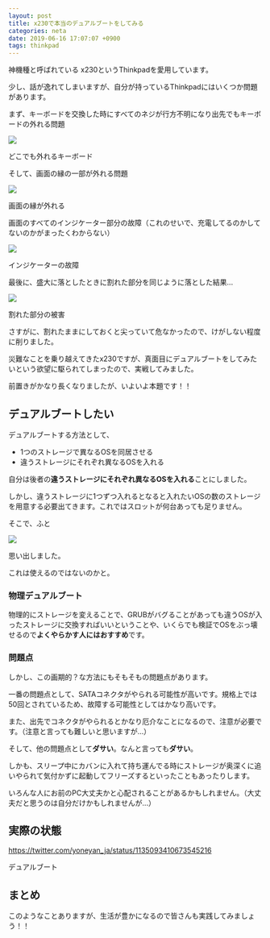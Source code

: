 ```yaml
---
layout: post
title: x230で本当のデュアルブートをしてみる
categories: neta
date: 2019-06-16 17:07:07 +0900
tags: thinkpad
---
```


神機種と呼ばれている x230というThinkpadを愛用しています。

少し、話が逸れてしまいますが、自分が持っているThinkpadにはいくつか問題があります。

まず、キーボードを交換した時にすべてのネジが行方不明になり出先でもキーボードの外れる問題

![](../../../../images/myself/broken_x230/keyboard.jpg)

どこでも外れるキーボード

そして、画面の縁の一部が外れる問題

![](../../../../images/myself/broken_x230/edge.jpg)

画面の縁が外れる

画面のすべてのインジケーター部分の故障（これのせいで、充電してるのかしてないのかがまったくわからない）

![](../../../../images/myself/broken_x230/indicator.jpg)

インジケーターの故障

最後に、盛大に落としたときに割れた部分を同じように落とした結果...

![](../../../../images/myself/broken_x230/storage.jpg)

割れた部分の被害

さすがに、割れたままにしておくと尖っていて危なかったので、けがしない程度に削りました。

災難なことを乗り越えてきたx230ですが、真面目にデュアルブートをしてみたいという欲望に駆られてしまったので、実戦してみました。

前置きがかなり長くなりましたが、いよいよ本題です！！

デュアルブートしたい
----------

デュアルブートする方法として、

*   1つのストレージで異なるOSを同居させる
*   違うストレージにそれぞれ異なるOSを入れる

自分は後者の**違うストレージにそれぞれ異なるOSを入れる**ことにしました。

しかし、違うストレージに1つずつ入れるとなると入れたいOSの数のストレージを用意する必要出てきます。これではスロットが何台あっても足りません。

そこで、ふと

![](../../../../images/myself/broken_x230/storage.jpg)

思い出しました。

これは使えるのではないのかと。

### 物理デュアルブート

物理的にストレージを変えることで、GRUBがバグることがあっても違うOSが入ったストレージに交換すればいいということや、いくらでも検証でOSをぶっ壊せるので**よくやらかす人にはおすすめ**です。

### 問題点

しかし、この画期的？な方法にもそもそもの問題点があります。

一番の問題点として、SATAコネクタがやられる可能性が高いです。規格上では50回とされているため、故障する可能性としてはかなり高いです。

また、出先でコネクタがやられるとかなり厄介なことになるので、注意が必要です。（注意と言っても難しいと思いますが...）

そして、他の問題点として**ダサい**。なんと言っても**ダサい**。

しかも、スリープ中にカバンに入れて持ち運んでる時にストレージが奥深くに追いやられて気付かずに起動してフリーズするといったこともあったりします。

いろんな人にお前のPC大丈夫かと心配されることがあるかもしれません。（大丈夫だと思うのは自分だけかもしれませんが...）

実際の状態
-----

https://twitter.com/yoneyan_ja/status/1135093410673545216

デュアルブート

まとめ
---

このようなことありますが、生活が豊かになるので皆さんも実践してみましょう！！
